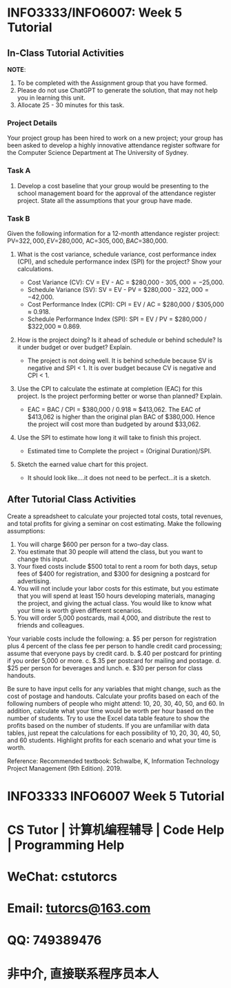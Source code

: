 # INFO3333/INFO6007: Week 5 Tutorial

## In-Class Tutorial Activities

**NOTE**:
1. To be completed with the Assignment group that you have formed.
2. Please do not use ChatGPT to generate the solution, that may not help you in learning this unit.
3. Allocate 25 - 30 minutes for this task.

### Project Details
Your project group has been hired to work on a new project; your group has been asked to develop a highly innovative attendance register software for the Computer Science Department at The University of Sydney.

### Task A
1. Develop a cost baseline that your group would be presenting to the school management board for the approval of the attendance register project. State all the assumptions that your group have made.

### Task B
Given the following information for a 12-month attendance register project: PV=$322,000, EV=$280,000, AC=$305,000, BAC=$380,000.

1. What is the cost variance, schedule variance, cost performance index (CPI), and schedule performance index (SPI) for the project? Show your calculations.
    - Cost Variance (CV): CV = EV - AC = $280,000 - $305,000 = -$25,000.
    - Schedule Variance (SV): SV = EV - PV = $280,000 - $322,000 = -$42,000.
    - Cost Performance Index (CPI): CPI = EV / AC = $280,000 / $305,000 ≈ 0.918.
    - Schedule Performance Index (SPI): SPI = EV / PV = $280,000 / $322,000 ≈ 0.869.

2. How is the project doing? Is it ahead of schedule or behind schedule? Is it under budget or over budget? Explain.
    - The project is not doing well. It is behind schedule because SV is negative and SPI < 1. It is over budget because CV is negative and CPI < 1.

3. Use the CPI to calculate the estimate at completion (EAC) for this project. Is the project performing better or worse than planned? Explain.
    - EAC = BAC / CPI = $380,000 / 0.918 ≈ $413,062. The EAC of $413,062 is higher than the original plan BAC of $380,000. Hence the project will cost more than budgeted by around $33,062.

4. Use the SPI to estimate how long it will take to finish this project.
    - Estimated time to Complete the project = (Original Duration)/SPI.

5. Sketch the earned value chart for this project.
    - It should look like….it does not need to be perfect…it is a sketch.

## After Tutorial Class Activities
Create a spreadsheet to calculate your projected total costs, total revenues, and total profits for giving a seminar on cost estimating. Make the following assumptions:
1. You will charge $600 per person for a two-day class.
2. You estimate that 30 people will attend the class, but you want to change this input.
3. Your fixed costs include $500 total to rent a room for both days, setup fees of $400 for registration, and $300 for designing a postcard for advertising.
4. You will not include your labor costs for this estimate, but you estimate that you will spend at least 150 hours developing materials, managing the project, and giving the actual class. You would like to know what your time is worth given different scenarios.
5. You will order 5,000 postcards, mail 4,000, and distribute the rest to friends and colleagues.

Your variable costs include the following:
a. $5 per person for registration plus 4 percent of the class fee per person to handle credit card processing; assume that everyone pays by credit card.
b. $.40 per postcard for printing if you order 5,000 or more.
c. $.35 per postcard for mailing and postage.
d. $25 per person for beverages and lunch.
e. $30 per person for class handouts.

Be sure to have input cells for any variables that might change, such as the cost of postage and handouts. Calculate your profits based on each of the following numbers of people who might attend: 10, 20, 30, 40, 50, and 60. In addition, calculate what your time would be worth per hour based on the number of students. Try to use the Excel data table feature to show the profits based on the number of students. If you are unfamiliar with data tables, just repeat the calculations for each possibility of 10, 20, 30, 40, 50, and 60 students. Highlight profits for each scenario and what your time is worth.

Reference: Recommended textbook: Schwalbe, K, Information Technology Project Management (9th Edition). 2019.

# INFO3333 INFO6007 Week 5 Tutorial

# CS Tutor | 计算机编程辅导 | Code Help | Programming Help

# WeChat: cstutorcs

# Email: tutorcs@163.com

# QQ: 749389476

# 非中介, 直接联系程序员本人
